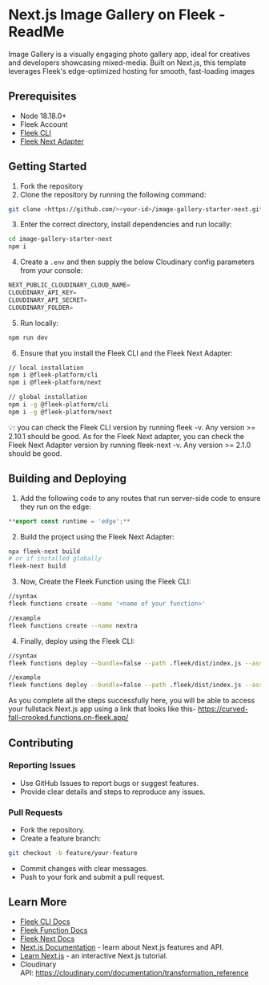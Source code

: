 # Next.js Image Gallery on Fleek - ReadMe

Image Gallery is a visually engaging photo gallery app, ideal for creatives and developers showcasing mixed-media. Built on Next.js, this template leverages Fleek's edge-optimized hosting for smooth, fast-loading images

## Prerequisites

- Node 18.18.0+
- Fleek Account
- [Fleek CLI](https://www.npmjs.com/package/@fleek-platform/cli)
- [Fleek Next Adapter](https://www.npmjs.com/package/@fleek-platform/next)

## Getting Started

1. Fork the repository
2. Clone the repository by running the following command:

```bash
git clone <https://github.com/><your-id>/image-gallery-starter-next.git
```

3. Enter the correct directory, install dependencies and run locally:

```bash
cd image-gallery-starter-next
npm i

```

4. Create a `.env`  and then supply the below Cloudinary config parameters from your console:

```jsx
NEXT_PUBLIC_CLOUDINARY_CLOUD_NAME=
CLOUDINARY_API_KEY=
CLOUDINARY_API_SECRET=
CLOUDINARY_FOLDER=
```

5.  Run locally:

```jsx
npm run dev
```

6. Ensure that you install the Fleek CLI and the Fleek Next Adapter:

```bash
// local installation
npm i @fleek-platform/cli
npm i @fleek-platform/next

// global installation
npm i -g @fleek-platform/cli
npm i -g @fleek-platform/next
```

💡: you can check the Fleek CLI version by running fleek -v. Any version >= 2.10.1 should be good. As for the Fleek Next adapter, you can check the Fleek Next Adapter version by running fleek-next -v. Any version >= 2.1.0 should be good.

## Building and Deploying

1. Add the following code to any routes that run server-side code to ensure they run on the edge:

```jsx
**export const runtime = 'edge';**
```

2. Build the project using the Fleek Next Adapter:

```bash
npx fleek-next build
# or if installed globally
fleek-next build
```

3. Now, Create the Fleek Function using the Fleek CLI:

```bash
//syntax
fleek functions create --name '<name of your function>'

//example
fleek functions create --name nextra
```

4. Finally, deploy using the Fleek CLI:

```bash
//syntax
fleek functions deploy --bundle=false --path .fleek/dist/index.js --assets .fleek/static --name '<name of your function>'

//example
fleek functions deploy --bundle=false --path .fleek/dist/index.js --assets .fleek/static --name nextra
```

As you complete all the steps successfully here, you will be able to access your fullstack Next.js app using a link that looks like this-
https://curved-fall-crooked.functions.on-fleek.app/

## Contributing

### Reporting Issues

- Use GitHub Issues to report bugs or suggest features.
- Provide clear details and steps to reproduce any issues.

### Pull Requests

- Fork the repository.
- Create a feature branch:

```bash
git checkout -b feature/your-feature
```

- Commit changes with clear messages.
- Push to your fork and submit a pull request.

## Learn More

- [Fleek CLI Docs](https://fleek.xyz/docs/cli/)
- [Fleek Function Docs](https://fleek.xyz/docs/cli/functions/)
- [Fleek Next Docs](https://fleek.xyz/docs/cli/functions/)
- [Next.js Documentation](https://nextjs.org/docs) - learn about Next.js
features and API.
- [Learn Next.js](https://nextjs.org/learn) - an interactive Next.js tutorial.
- Cloudinary API: https://cloudinary.com/documentation/transformation_reference
